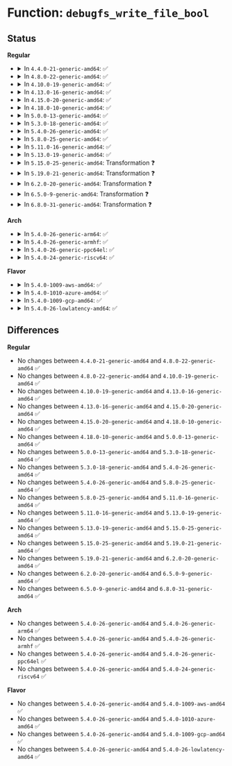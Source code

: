 # Function: <code>debugfs_write_file_bool</code>

## Status
<b>Regular</b>
<ul>
<li>
<details>
<summary>In <code>4.4.0-21-generic-amd64</code>: ✅</summary>

```c
ssize_t debugfs_write_file_bool(struct file * file, const char * user_buf, size_t count, loff_t * ppos)
```

```json
{
  "name": "debugfs_write_file_bool",
  "collision_type": "Unique Global",
  "inline_type": "No",
  "funcs": [
    {
      "addr": 18446744071582115872,
      "name": "debugfs_write_file_bool",
      "external": true,
      "loc": "fs/debugfs/file.c:474",
      "file": "fs/debugfs/file.c",
      "inline": "seen, unknown",
      "caller_inline": [],
      "caller_func": [
        "drivers/base/regmap/regmap-debugfs.c:regmap_cache_bypass_write_file",
        "drivers/base/regmap/regmap-debugfs.c:regmap_cache_only_write_file"
      ]
    }
  ],
  "symbols": [
    {
      "addr": 18446744071582115872,
      "name": "debugfs_write_file_bool",
      "section": ".text",
      "bind": "STB_GLOBAL",
      "size": 148
    }
  ]
}
```
</details>
</li>
<li>
<details>
<summary>In <code>4.8.0-22-generic-amd64</code>: ✅</summary>

```c
ssize_t debugfs_write_file_bool(struct file * file, const char * user_buf, size_t count, loff_t * ppos)
```

```json
{
  "name": "debugfs_write_file_bool",
  "collision_type": "Unique Global",
  "inline_type": "No",
  "funcs": [
    {
      "addr": 18446744071582333616,
      "name": "debugfs_write_file_bool",
      "external": true,
      "loc": "fs/debugfs/file.c:764",
      "file": "fs/debugfs/file.c",
      "inline": "seen, unknown",
      "caller_inline": [],
      "caller_func": [
        "drivers/base/regmap/regmap-debugfs.c:regmap_cache_bypass_write_file",
        "drivers/base/regmap/regmap-debugfs.c:regmap_cache_only_write_file"
      ]
    }
  ],
  "symbols": [
    {
      "addr": 18446744071582333616,
      "name": "debugfs_write_file_bool",
      "section": ".text",
      "bind": "STB_GLOBAL",
      "size": 242
    }
  ]
}
```
</details>
</li>
<li>
<details>
<summary>In <code>4.10.0-19-generic-amd64</code>: ✅</summary>

```c
ssize_t debugfs_write_file_bool(struct file * file, const char * user_buf, size_t count, loff_t * ppos)
```

```json
{
  "name": "debugfs_write_file_bool",
  "collision_type": "Unique Global",
  "inline_type": "No",
  "funcs": [
    {
      "addr": 18446744071582424416,
      "name": "debugfs_write_file_bool",
      "external": true,
      "loc": "fs/debugfs/file.c:761",
      "file": "fs/debugfs/file.c",
      "inline": "seen, unknown",
      "caller_inline": [],
      "caller_func": [
        "drivers/base/regmap/regmap-debugfs.c:regmap_cache_bypass_write_file",
        "drivers/base/regmap/regmap-debugfs.c:regmap_cache_only_write_file"
      ]
    }
  ],
  "symbols": [
    {
      "addr": 18446744071582424416,
      "name": "debugfs_write_file_bool",
      "section": ".text",
      "bind": "STB_GLOBAL",
      "size": 242
    }
  ]
}
```
</details>
</li>
<li>
<details>
<summary>In <code>4.13.0-16-generic-amd64</code>: ✅</summary>

```c
ssize_t debugfs_write_file_bool(struct file * file, const char * user_buf, size_t count, loff_t * ppos)
```

```json
{
  "name": "debugfs_write_file_bool",
  "collision_type": "Unique Global",
  "inline_type": "No",
  "funcs": [
    {
      "addr": 18446744071582507984,
      "name": "debugfs_write_file_bool",
      "external": true,
      "loc": "fs/debugfs/file.c:761",
      "file": "fs/debugfs/file.c",
      "inline": "seen, unknown",
      "caller_inline": [],
      "caller_func": [
        "drivers/base/regmap/regmap-debugfs.c:regmap_cache_bypass_write_file",
        "drivers/base/regmap/regmap-debugfs.c:regmap_cache_only_write_file"
      ]
    }
  ],
  "symbols": [
    {
      "addr": 18446744071582507984,
      "name": "debugfs_write_file_bool",
      "section": ".text",
      "bind": "STB_GLOBAL",
      "size": 246
    }
  ]
}
```
</details>
</li>
<li>
<details>
<summary>In <code>4.15.0-20-generic-amd64</code>: ✅</summary>

```c
ssize_t debugfs_write_file_bool(struct file * file, const char * user_buf, size_t count, loff_t * ppos)
```

```json
{
  "name": "debugfs_write_file_bool",
  "collision_type": "Unique Global",
  "inline_type": "No",
  "funcs": [
    {
      "addr": 18446744071582658560,
      "name": "debugfs_write_file_bool",
      "external": true,
      "loc": "fs/debugfs/file.c:803",
      "file": "fs/debugfs/file.c",
      "inline": "seen, unknown",
      "caller_inline": [],
      "caller_func": [
        "drivers/base/regmap/regmap-debugfs.c:regmap_cache_bypass_write_file",
        "drivers/base/regmap/regmap-debugfs.c:regmap_cache_only_write_file"
      ]
    }
  ],
  "symbols": [
    {
      "addr": 18446744071582658560,
      "name": "debugfs_write_file_bool",
      "section": ".text",
      "bind": "STB_GLOBAL",
      "size": 203
    }
  ]
}
```
</details>
</li>
<li>
<details>
<summary>In <code>4.18.0-10-generic-amd64</code>: ✅</summary>

```c
ssize_t debugfs_write_file_bool(struct file * file, const char * user_buf, size_t count, loff_t * ppos)
```

```json
{
  "name": "debugfs_write_file_bool",
  "collision_type": "Unique Global",
  "inline_type": "No",
  "funcs": [
    {
      "addr": 18446744071582852080,
      "name": "debugfs_write_file_bool",
      "external": true,
      "loc": "fs/debugfs/file.c:824",
      "file": "fs/debugfs/file.c",
      "inline": "seen, unknown",
      "caller_inline": [],
      "caller_func": [
        "drivers/base/regmap/regmap-debugfs.c:regmap_cache_bypass_write_file",
        "drivers/base/regmap/regmap-debugfs.c:regmap_cache_only_write_file"
      ]
    }
  ],
  "symbols": [
    {
      "addr": 18446744071582852080,
      "name": "debugfs_write_file_bool",
      "section": ".text",
      "bind": "STB_GLOBAL",
      "size": 137
    }
  ]
}
```
</details>
</li>
<li>
<details>
<summary>In <code>5.0.0-13-generic-amd64</code>: ✅</summary>

```c
ssize_t debugfs_write_file_bool(struct file * file, const char * user_buf, size_t count, loff_t * ppos)
```

```json
{
  "name": "debugfs_write_file_bool",
  "collision_type": "Unique Global",
  "inline_type": "No",
  "funcs": [
    {
      "addr": 18446744071582960352,
      "name": "debugfs_write_file_bool",
      "external": true,
      "loc": "fs/debugfs/file.c:826",
      "file": "fs/debugfs/file.c",
      "inline": "seen, unknown",
      "caller_inline": [],
      "caller_func": [
        "drivers/base/regmap/regmap-debugfs.c:regmap_cache_bypass_write_file",
        "drivers/base/regmap/regmap-debugfs.c:regmap_cache_only_write_file"
      ]
    }
  ],
  "symbols": [
    {
      "addr": 18446744071582960352,
      "name": "debugfs_write_file_bool",
      "section": ".text",
      "bind": "STB_GLOBAL",
      "size": 137
    }
  ]
}
```
</details>
</li>
<li>
<details>
<summary>In <code>5.3.0-18-generic-amd64</code>: ✅</summary>

```c
ssize_t debugfs_write_file_bool(struct file * file, const char * user_buf, size_t count, loff_t * ppos)
```

```json
{
  "name": "debugfs_write_file_bool",
  "collision_type": "Unique Global",
  "inline_type": "No",
  "funcs": [
    {
      "addr": 18446744071583141152,
      "name": "debugfs_write_file_bool",
      "external": true,
      "loc": "fs/debugfs/file.c:821",
      "file": "fs/debugfs/file.c",
      "inline": "seen, unknown",
      "caller_inline": [],
      "caller_func": [
        "drivers/base/regmap/regmap-debugfs.c:regmap_cache_bypass_write_file",
        "drivers/base/regmap/regmap-debugfs.c:regmap_cache_only_write_file"
      ]
    }
  ],
  "symbols": [
    {
      "addr": 18446744071583141152,
      "name": "debugfs_write_file_bool",
      "section": ".text",
      "bind": "STB_GLOBAL",
      "size": 137
    }
  ]
}
```
</details>
</li>
<li>
<details>
<summary>In <code>5.4.0-26-generic-amd64</code>: ✅</summary>

```c
ssize_t debugfs_write_file_bool(struct file * file, const char * user_buf, size_t count, loff_t * ppos)
```

```json
{
  "name": "debugfs_write_file_bool",
  "collision_type": "Unique Global",
  "inline_type": "No",
  "funcs": [
    {
      "addr": 18446744071583247328,
      "name": "debugfs_write_file_bool",
      "external": true,
      "loc": "fs/debugfs/file.c:824",
      "file": "fs/debugfs/file.c",
      "inline": "seen, unknown",
      "caller_inline": [],
      "caller_func": [
        "drivers/base/regmap/regmap-debugfs.c:regmap_cache_bypass_write_file",
        "drivers/base/regmap/regmap-debugfs.c:regmap_cache_only_write_file"
      ]
    }
  ],
  "symbols": [
    {
      "addr": 18446744071583247328,
      "name": "debugfs_write_file_bool",
      "section": ".text",
      "bind": "STB_GLOBAL",
      "size": 137
    }
  ]
}
```
</details>
</li>
<li>
<details>
<summary>In <code>5.8.0-25-generic-amd64</code>: ✅</summary>

```c
ssize_t debugfs_write_file_bool(struct file * file, const char * user_buf, size_t count, loff_t * ppos)
```

```json
{
  "name": "debugfs_write_file_bool",
  "collision_type": "Unique Global",
  "inline_type": "No",
  "funcs": [
    {
      "addr": 18446744071583574016,
      "name": "debugfs_write_file_bool",
      "external": true,
      "loc": "fs/debugfs/file.c:797",
      "file": "fs/debugfs/file.c",
      "inline": "seen, unknown",
      "caller_inline": [],
      "caller_func": []
    }
  ],
  "symbols": [
    {
      "addr": 18446744071583574016,
      "name": "debugfs_write_file_bool",
      "section": ".text",
      "bind": "STB_GLOBAL",
      "size": 137
    }
  ]
}
```
</details>
</li>
<li>
<details>
<summary>In <code>5.11.0-16-generic-amd64</code>: ✅</summary>

```c
ssize_t debugfs_write_file_bool(struct file * file, const char * user_buf, size_t count, loff_t * ppos)
```

```json
{
  "name": "debugfs_write_file_bool",
  "collision_type": "Unique Global",
  "inline_type": "No",
  "funcs": [
    {
      "addr": 18446744071583694480,
      "name": "debugfs_write_file_bool",
      "external": true,
      "loc": "fs/debugfs/file.c:797",
      "file": "fs/debugfs/file.c",
      "inline": "seen, unknown",
      "caller_inline": [],
      "caller_func": []
    }
  ],
  "symbols": [
    {
      "addr": 18446744071583694480,
      "name": "debugfs_write_file_bool",
      "section": ".text",
      "bind": "STB_GLOBAL",
      "size": 137
    }
  ]
}
```
</details>
</li>
<li>
<details>
<summary>In <code>5.13.0-19-generic-amd64</code>: ✅</summary>

```c
ssize_t debugfs_write_file_bool(struct file * file, const char * user_buf, size_t count, loff_t * ppos)
```

```json
{
  "name": "debugfs_write_file_bool",
  "collision_type": "Unique Global",
  "inline_type": "No",
  "funcs": [
    {
      "addr": 18446744071583719264,
      "name": "debugfs_write_file_bool",
      "external": true,
      "loc": "fs/debugfs/file.c:796",
      "file": "fs/debugfs/file.c",
      "inline": "seen, unknown",
      "caller_inline": [],
      "caller_func": []
    }
  ],
  "symbols": [
    {
      "addr": 18446744071583719264,
      "name": "debugfs_write_file_bool",
      "section": ".text",
      "bind": "STB_GLOBAL",
      "size": 137
    }
  ]
}
```
</details>
</li>
<li>
<details>
<summary>In <code>5.15.0-25-generic-amd64</code>: Transformation ❓</summary>

```c
ssize_t debugfs_write_file_bool(struct file * file, const char * user_buf, size_t count, loff_t * ppos)
```

```json
{
  "name": "debugfs_write_file_bool",
  "collision_type": "Unique Global",
  "inline_type": "No",
  "funcs": [
    {
      "addr": 0,
      "name": "debugfs_write_file_bool",
      "external": true,
      "loc": "fs/debugfs/file.c:790",
      "file": "fs/debugfs/file.c",
      "inline": "seen, unknown",
      "caller_inline": [],
      "caller_func": []
    }
  ],
  "symbols": [
    {
      "addr": 18446744071592289734,
      "name": "debugfs_write_file_bool.cold",
      "section": ".text",
      "bind": "STB_LOCAL",
      "size": 21
    },
    {
      "addr": 18446744071584080720,
      "name": "debugfs_write_file_bool",
      "section": ".text",
      "bind": "STB_GLOBAL",
      "size": 156
    }
  ]
}
```
</details>
</li>
<li>
<details>
<summary>In <code>5.19.0-21-generic-amd64</code>: Transformation ❓</summary>

```c
ssize_t debugfs_write_file_bool(struct file * file, const char * user_buf, size_t count, loff_t * ppos)
```

```json
{
  "name": "debugfs_write_file_bool",
  "collision_type": "Unique Global",
  "inline_type": "No",
  "funcs": [
    {
      "addr": 0,
      "name": "debugfs_write_file_bool",
      "external": true,
      "loc": "fs/debugfs/file.c:790",
      "file": "fs/debugfs/file.c",
      "inline": "seen, unknown",
      "caller_inline": [],
      "caller_func": []
    }
  ],
  "symbols": [
    {
      "addr": 18446744071594071822,
      "name": "debugfs_write_file_bool.cold",
      "section": ".text",
      "bind": "STB_LOCAL",
      "size": 21
    },
    {
      "addr": 18446744071584673776,
      "name": "debugfs_write_file_bool",
      "section": ".text",
      "bind": "STB_GLOBAL",
      "size": 172
    }
  ]
}
```
</details>
</li>
<li>
<details>
<summary>In <code>6.2.0-20-generic-amd64</code>: Transformation ❓</summary>

```c
ssize_t debugfs_write_file_bool(struct file * file, const char * user_buf, size_t count, loff_t * ppos)
```

```json
{
  "name": "debugfs_write_file_bool",
  "collision_type": "Unique Global",
  "inline_type": "No",
  "funcs": [
    {
      "addr": 0,
      "name": "debugfs_write_file_bool",
      "external": true,
      "loc": "fs/debugfs/file.c:806",
      "file": "fs/debugfs/file.c",
      "inline": "seen, unknown",
      "caller_inline": [],
      "caller_func": []
    }
  ],
  "symbols": [
    {
      "addr": 18446744071596092058,
      "name": "debugfs_write_file_bool.cold",
      "section": ".text",
      "bind": "STB_LOCAL",
      "size": 21
    },
    {
      "addr": 18446744071585358128,
      "name": "debugfs_write_file_bool",
      "section": ".text",
      "bind": "STB_GLOBAL",
      "size": 172
    }
  ]
}
```
</details>
</li>
<li>
<details>
<summary>In <code>6.5.0-9-generic-amd64</code>: Transformation ❓</summary>

```c
ssize_t debugfs_write_file_bool(struct file * file, const char * user_buf, size_t count, loff_t * ppos)
```

```json
{
  "name": "debugfs_write_file_bool",
  "collision_type": "Unique Global",
  "inline_type": "No",
  "funcs": [
    {
      "addr": 0,
      "name": "debugfs_write_file_bool",
      "external": true,
      "loc": "fs/debugfs/file.c:806",
      "file": "fs/debugfs/file.c",
      "inline": "seen, unknown",
      "caller_inline": [],
      "caller_func": [
        "kernel/sched/build_utility.c:sched_verbose_write"
      ]
    }
  ],
  "symbols": [
    {
      "addr": 18446744071596615422,
      "name": "debugfs_write_file_bool.cold",
      "section": ".text",
      "bind": "STB_LOCAL",
      "size": 21
    },
    {
      "addr": 18446744071585588464,
      "name": "debugfs_write_file_bool",
      "section": ".text",
      "bind": "STB_GLOBAL",
      "size": 175
    }
  ]
}
```
</details>
</li>
<li>
<details>
<summary>In <code>6.8.0-31-generic-amd64</code>: Transformation ❓</summary>

```c
ssize_t debugfs_write_file_bool(struct file * file, const char * user_buf, size_t count, loff_t * ppos)
```

```json
{
  "name": "debugfs_write_file_bool",
  "collision_type": "Unique Global",
  "inline_type": "No",
  "funcs": [
    {
      "addr": 0,
      "name": "debugfs_write_file_bool",
      "external": true,
      "loc": "fs/debugfs/file.c:898",
      "file": "fs/debugfs/file.c",
      "inline": "seen, unknown",
      "caller_inline": [],
      "caller_func": [
        "kernel/sched/build_utility.c:sched_verbose_write"
      ]
    }
  ],
  "symbols": [
    {
      "addr": 18446744071597521300,
      "name": "debugfs_write_file_bool.cold",
      "section": ".text",
      "bind": "STB_LOCAL",
      "size": 21
    },
    {
      "addr": 18446744071585828224,
      "name": "debugfs_write_file_bool",
      "section": ".text",
      "bind": "STB_GLOBAL",
      "size": 175
    }
  ]
}
```
</details>
</li>
</ul>
<b>Arch</b>
<ul>
<li>
<details>
<summary>In <code>5.4.0-26-generic-arm64</code>: ✅</summary>

```c
ssize_t debugfs_write_file_bool(struct file * file, const char * user_buf, size_t count, loff_t * ppos)
```

```json
{
  "name": "debugfs_write_file_bool",
  "collision_type": "Unique Global",
  "inline_type": "No",
  "funcs": [
    {
      "addr": 18446603336494973672,
      "name": "debugfs_write_file_bool",
      "external": true,
      "loc": "fs/debugfs/file.c:824",
      "file": "fs/debugfs/file.c",
      "inline": "seen, unknown",
      "caller_inline": [],
      "caller_func": [
        "drivers/base/regmap/regmap-debugfs.c:regmap_cache_bypass_write_file",
        "drivers/base/regmap/regmap-debugfs.c:regmap_cache_only_write_file"
      ]
    }
  ],
  "symbols": [
    {
      "addr": 18446603336494973672,
      "name": "debugfs_write_file_bool",
      "section": ".text",
      "bind": "STB_GLOBAL",
      "size": 160
    }
  ]
}
```
</details>
</li>
<li>
<details>
<summary>In <code>5.4.0-26-generic-armhf</code>: ✅</summary>

```c
ssize_t debugfs_write_file_bool(struct file * file, const char * user_buf, size_t count, loff_t * ppos)
```

```json
{
  "name": "debugfs_write_file_bool",
  "collision_type": "Unique Global",
  "inline_type": "No",
  "funcs": [
    {
      "addr": 3228382664,
      "name": "debugfs_write_file_bool",
      "external": true,
      "loc": "fs/debugfs/file.c:824",
      "file": "fs/debugfs/file.c",
      "inline": "seen, unknown",
      "caller_inline": [],
      "caller_func": [
        "drivers/base/regmap/regmap-debugfs.c:regmap_cache_bypass_write_file",
        "drivers/base/regmap/regmap-debugfs.c:regmap_cache_only_write_file"
      ]
    }
  ],
  "symbols": [
    {
      "addr": 3228382664,
      "name": "debugfs_write_file_bool",
      "section": ".text",
      "bind": "STB_GLOBAL",
      "size": 160
    }
  ]
}
```
</details>
</li>
<li>
<details>
<summary>In <code>5.4.0-26-generic-ppc64el</code>: ✅</summary>

```c
ssize_t debugfs_write_file_bool(struct file * file, const char * user_buf, size_t count, loff_t * ppos)
```

```json
{
  "name": "debugfs_write_file_bool",
  "collision_type": "Unique Global",
  "inline_type": "No",
  "funcs": [
    {
      "addr": 13835058055288853152,
      "name": "debugfs_write_file_bool",
      "external": true,
      "loc": "fs/debugfs/file.c:824",
      "file": "fs/debugfs/file.c",
      "inline": "seen, unknown",
      "caller_inline": [],
      "caller_func": [
        "arch/powerpc/kernel/dawr.c:dawr_write_file_bool",
        "drivers/base/regmap/regmap-debugfs.c:regmap_cache_bypass_write_file",
        "drivers/base/regmap/regmap-debugfs.c:regmap_cache_only_write_file"
      ]
    }
  ],
  "symbols": [
    {
      "addr": 13835058055288853152,
      "name": "debugfs_write_file_bool",
      "section": ".text",
      "bind": "STB_GLOBAL",
      "size": 224
    }
  ]
}
```
</details>
</li>
<li>
<details>
<summary>In <code>5.4.0-24-generic-riscv64</code>: ✅</summary>

```c
ssize_t debugfs_write_file_bool(struct file * file, const char * user_buf, size_t count, loff_t * ppos)
```

```json
{
  "name": "debugfs_write_file_bool",
  "collision_type": "Unique Global",
  "inline_type": "No",
  "funcs": [
    {
      "addr": 18446743936274274284,
      "name": "debugfs_write_file_bool",
      "external": true,
      "loc": "fs/debugfs/file.c:824",
      "file": "fs/debugfs/file.c",
      "inline": "seen, unknown",
      "caller_inline": [],
      "caller_func": [
        "drivers/base/regmap/regmap-debugfs.c:regmap_cache_bypass_write_file",
        "drivers/base/regmap/regmap-debugfs.c:regmap_cache_only_write_file"
      ]
    }
  ],
  "symbols": [
    {
      "addr": 18446743936274274284,
      "name": "debugfs_write_file_bool",
      "section": ".text",
      "bind": "STB_GLOBAL",
      "size": 126
    }
  ]
}
```
</details>
</li>
</ul>
<b>Flavor</b>
<ul>
<li>
<details>
<summary>In <code>5.4.0-1009-aws-amd64</code>: ✅</summary>

```c
ssize_t debugfs_write_file_bool(struct file * file, const char * user_buf, size_t count, loff_t * ppos)
```

```json
{
  "name": "debugfs_write_file_bool",
  "collision_type": "Unique Global",
  "inline_type": "No",
  "funcs": [
    {
      "addr": 18446744071583216064,
      "name": "debugfs_write_file_bool",
      "external": true,
      "loc": "fs/debugfs/file.c:824",
      "file": "fs/debugfs/file.c",
      "inline": "seen, unknown",
      "caller_inline": [],
      "caller_func": [
        "drivers/base/regmap/regmap-debugfs.c:regmap_cache_bypass_write_file",
        "drivers/base/regmap/regmap-debugfs.c:regmap_cache_only_write_file"
      ]
    }
  ],
  "symbols": [
    {
      "addr": 18446744071583216064,
      "name": "debugfs_write_file_bool",
      "section": ".text",
      "bind": "STB_GLOBAL",
      "size": 137
    }
  ]
}
```
</details>
</li>
<li>
<details>
<summary>In <code>5.4.0-1010-azure-amd64</code>: ✅</summary>

```c
ssize_t debugfs_write_file_bool(struct file * file, const char * user_buf, size_t count, loff_t * ppos)
```

```json
{
  "name": "debugfs_write_file_bool",
  "collision_type": "Unique Global",
  "inline_type": "No",
  "funcs": [
    {
      "addr": 18446744071583153216,
      "name": "debugfs_write_file_bool",
      "external": true,
      "loc": "fs/debugfs/file.c:824",
      "file": "fs/debugfs/file.c",
      "inline": "seen, unknown",
      "caller_inline": [],
      "caller_func": [
        "drivers/base/regmap/regmap-debugfs.c:regmap_cache_bypass_write_file",
        "drivers/base/regmap/regmap-debugfs.c:regmap_cache_only_write_file"
      ]
    }
  ],
  "symbols": [
    {
      "addr": 18446744071583153216,
      "name": "debugfs_write_file_bool",
      "section": ".text",
      "bind": "STB_GLOBAL",
      "size": 137
    }
  ]
}
```
</details>
</li>
<li>
<details>
<summary>In <code>5.4.0-1009-gcp-amd64</code>: ✅</summary>

```c
ssize_t debugfs_write_file_bool(struct file * file, const char * user_buf, size_t count, loff_t * ppos)
```

```json
{
  "name": "debugfs_write_file_bool",
  "collision_type": "Unique Global",
  "inline_type": "No",
  "funcs": [
    {
      "addr": 18446744071583200096,
      "name": "debugfs_write_file_bool",
      "external": true,
      "loc": "fs/debugfs/file.c:824",
      "file": "fs/debugfs/file.c",
      "inline": "seen, unknown",
      "caller_inline": [],
      "caller_func": [
        "drivers/base/regmap/regmap-debugfs.c:regmap_cache_bypass_write_file",
        "drivers/base/regmap/regmap-debugfs.c:regmap_cache_only_write_file"
      ]
    }
  ],
  "symbols": [
    {
      "addr": 18446744071583200096,
      "name": "debugfs_write_file_bool",
      "section": ".text",
      "bind": "STB_GLOBAL",
      "size": 137
    }
  ]
}
```
</details>
</li>
<li>
<details>
<summary>In <code>5.4.0-26-lowlatency-amd64</code>: ✅</summary>

```c
ssize_t debugfs_write_file_bool(struct file * file, const char * user_buf, size_t count, loff_t * ppos)
```

```json
{
  "name": "debugfs_write_file_bool",
  "collision_type": "Unique Global",
  "inline_type": "No",
  "funcs": [
    {
      "addr": 18446744071583293984,
      "name": "debugfs_write_file_bool",
      "external": true,
      "loc": "fs/debugfs/file.c:824",
      "file": "fs/debugfs/file.c",
      "inline": "seen, unknown",
      "caller_inline": [],
      "caller_func": [
        "drivers/base/regmap/regmap-debugfs.c:regmap_cache_bypass_write_file",
        "drivers/base/regmap/regmap-debugfs.c:regmap_cache_only_write_file"
      ]
    }
  ],
  "symbols": [
    {
      "addr": 18446744071583293984,
      "name": "debugfs_write_file_bool",
      "section": ".text",
      "bind": "STB_GLOBAL",
      "size": 137
    }
  ]
}
```
</details>
</li>
</ul>

## Differences
<b>Regular</b>
<ul>
<li>
No changes between <code>4.4.0-21-generic-amd64</code> and <code>4.8.0-22-generic-amd64</code> ✅
</li>
<li>
No changes between <code>4.8.0-22-generic-amd64</code> and <code>4.10.0-19-generic-amd64</code> ✅
</li>
<li>
No changes between <code>4.10.0-19-generic-amd64</code> and <code>4.13.0-16-generic-amd64</code> ✅
</li>
<li>
No changes between <code>4.13.0-16-generic-amd64</code> and <code>4.15.0-20-generic-amd64</code> ✅
</li>
<li>
No changes between <code>4.15.0-20-generic-amd64</code> and <code>4.18.0-10-generic-amd64</code> ✅
</li>
<li>
No changes between <code>4.18.0-10-generic-amd64</code> and <code>5.0.0-13-generic-amd64</code> ✅
</li>
<li>
No changes between <code>5.0.0-13-generic-amd64</code> and <code>5.3.0-18-generic-amd64</code> ✅
</li>
<li>
No changes between <code>5.3.0-18-generic-amd64</code> and <code>5.4.0-26-generic-amd64</code> ✅
</li>
<li>
No changes between <code>5.4.0-26-generic-amd64</code> and <code>5.8.0-25-generic-amd64</code> ✅
</li>
<li>
No changes between <code>5.8.0-25-generic-amd64</code> and <code>5.11.0-16-generic-amd64</code> ✅
</li>
<li>
No changes between <code>5.11.0-16-generic-amd64</code> and <code>5.13.0-19-generic-amd64</code> ✅
</li>
<li>
No changes between <code>5.13.0-19-generic-amd64</code> and <code>5.15.0-25-generic-amd64</code> ✅
</li>
<li>
No changes between <code>5.15.0-25-generic-amd64</code> and <code>5.19.0-21-generic-amd64</code> ✅
</li>
<li>
No changes between <code>5.19.0-21-generic-amd64</code> and <code>6.2.0-20-generic-amd64</code> ✅
</li>
<li>
No changes between <code>6.2.0-20-generic-amd64</code> and <code>6.5.0-9-generic-amd64</code> ✅
</li>
<li>
No changes between <code>6.5.0-9-generic-amd64</code> and <code>6.8.0-31-generic-amd64</code> ✅
</li>
</ul>
<b>Arch</b>
<ul>
<li>
No changes between <code>5.4.0-26-generic-amd64</code> and <code>5.4.0-26-generic-arm64</code> ✅
</li>
<li>
No changes between <code>5.4.0-26-generic-amd64</code> and <code>5.4.0-26-generic-armhf</code> ✅
</li>
<li>
No changes between <code>5.4.0-26-generic-amd64</code> and <code>5.4.0-26-generic-ppc64el</code> ✅
</li>
<li>
No changes between <code>5.4.0-26-generic-amd64</code> and <code>5.4.0-24-generic-riscv64</code> ✅
</li>
</ul>
<b>Flavor</b>
<ul>
<li>
No changes between <code>5.4.0-26-generic-amd64</code> and <code>5.4.0-1009-aws-amd64</code> ✅
</li>
<li>
No changes between <code>5.4.0-26-generic-amd64</code> and <code>5.4.0-1010-azure-amd64</code> ✅
</li>
<li>
No changes between <code>5.4.0-26-generic-amd64</code> and <code>5.4.0-1009-gcp-amd64</code> ✅
</li>
<li>
No changes between <code>5.4.0-26-generic-amd64</code> and <code>5.4.0-26-lowlatency-amd64</code> ✅
</li>
</ul>
